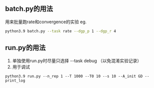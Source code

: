 ## batch.py的用法
用来批量跑rate和convergence的实验
eg.
```bash
python3.9 batch.py --task rate --dgp_p 1 --dgp_r 4
```

## run.py的用法
1. 单独使用run.py时尽量只选择 --task debug （以免混淆实验记录）
2. 用于调试

```
python3.9 run.py --n_rep 1 --T 1000 --T0 10 --s 10 --A_init GD --print_log
```